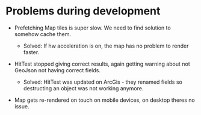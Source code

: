 # Problems during development

- Prefetching Map tiles is super slow. We need to find solution to somehow cache them.
    - Solved: If hw acceleration is on, the map has no problem to render faster.


- HitTest stopped giving correct results, again getting warning about not GeoJson not having correct fields.
  - Solved: HitTest was updated on ArcGis - they renamed fields so destructing an object was not working anymore.

- Map gets re-rendered on touch on mobile devices, on desktop theres no issue. 